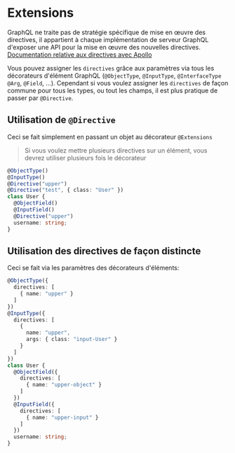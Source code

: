 # Extensions
GraphQL ne traite pas de stratégie spécifique de mise en œuvre des directives, il appartient à chaque implémentation de serveur GraphQL d'exposer une API pour la mise en œuvre des nouvelles directives.
[Documentation relative aux directives avec Apollo](https://www.apollographql.com/docs/apollo-server/schema/creating-directives/)

Vous pouvez assigner les `directives` grâce aux paramètres via tous les décorateurs d'élément GraphQL (`@ObjectType`, `@InputType`, `@InterfaceType` `@Arg`, `@Field`, ...). Cependant si vous voulez assigner les `directives` de façon commune pour tous les types, ou tout les champs, il est plus pratique de passer par `@Directive`.  

## Utilisation de `@Directive`
Ceci se fait simplement en passant un objet au décorateur `@Extensions`
> Si vous voulez mettre plusieurs directives sur un élément, vous devrez utiliser plusieurs fois le décorateur
```ts
@ObjectType()
@InputType()
@Directive("upper")
@Directive("test", { class: "User" })
class User {
  @ObjectField()
  @InputField()
  @Directive("upper")
  username: string;
}
```

## Utilisation des directives de façon distincte
Ceci se fait via les paramètres des décorateurs d'éléments:
```ts
@ObjectType({
  directives: [
    { name: "upper" }
  ]
})
@InputType({
  directives: [
    {
      name: "upper",
      args: { class: "input-User" }
    }
  ]
})
class User {
  @ObjectField({
    directives: [
      { name: "upper-object" }
    ]
  })
  @InputField({
    directives: [
      { name: "upper-input" }
    ]
  })
  username: string;
}
```

